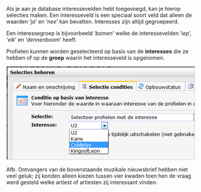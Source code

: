 Als je aan je database interessevelden hebt toegevoegd, kan je hierop
selecties maken. Een interesseveld is een speciaal soort veld dat alleen
de waarden ‘*ja*’ en ‘*nee*’ kan bevatten. Interesses zijn altijd
gegroepeerd.

Een interessegroep is bijvoorbeeld ‘*bomen*’ welke de interessevelden
‘*iep*’, ‘*eik*’ en ‘*dennenboom*’ heeft.

Profielen kunnen worden geselecteerd op basis van de **interesses** die
ze hebben of op de **groep** waarin het interesseveld is opgenomen.

![](../images/selectieconditiecheckoninterest.png)

Afb. Ontvangers van de bovenstaande muzikale nieuwsbrief hebben niet
veel geluk; zij konden alleen kiezen tussen vier kwaden toen hen de
vraag werd gesteld welke artiest of artiesten zij interessant vinden.
